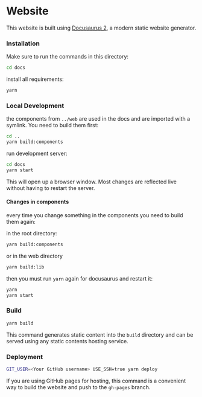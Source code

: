 # Website

This website is built using [Docusaurus 2](https://v2.docusaurus.io/), a modern static website generator.

### Installation


Make sure to run the commands in this directory:

```bash
cd docs
```

install all requirements:

```bash
yarn
```

### Local Development

the components from `../web` are used in the docs and are imported with a symlink. You need to build them first:

```bash
cd ..
yarn build:components
```

run development server:

```bash
cd docs
yarn start
```

This will open up a browser window. Most changes are reflected live without having to restart the server.

#### Changes in components

every time you change something in the components you need to build them again:

in the root directory:
```bash
yarn build:components
```

or in the web directory
```bash
yarn build:lib
```

then you must run `yarn` again for docusaurus and restart it:
```bash
yarn
yarn start
```

### Build

```bash
yarn build
```

This command generates static content into the `build` directory and can be served using any static contents hosting service.

### Deployment

```bash
GIT_USER=<Your GitHub username> USE_SSH=true yarn deploy
```

If you are using GitHub pages for hosting, this command is a convenient way to build the website and push to the `gh-pages` branch.

